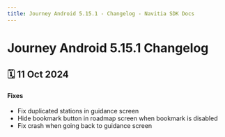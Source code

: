 ```yaml
---
title: Journey Android 5.15.1 - Changelog - Navitia SDK Docs
---
```


# Journey Android 5.15.1 Changelog

<h2>🗓 11 Oct 2024</h2>

#### Fixes
- Fix duplicated stations in guidance screen 
- Hide bookmark button in roadmap screen when bookmark is disabled
- Fix crash when going back to guidance screen

